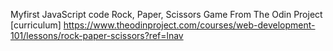 Myfirst JavaScript code
Rock, Paper, Scissors Game
From The Odin Project [curriculum] 
https://www.theodinproject.com/courses/web-development-101/lessons/rock-paper-scissors?ref=lnav

